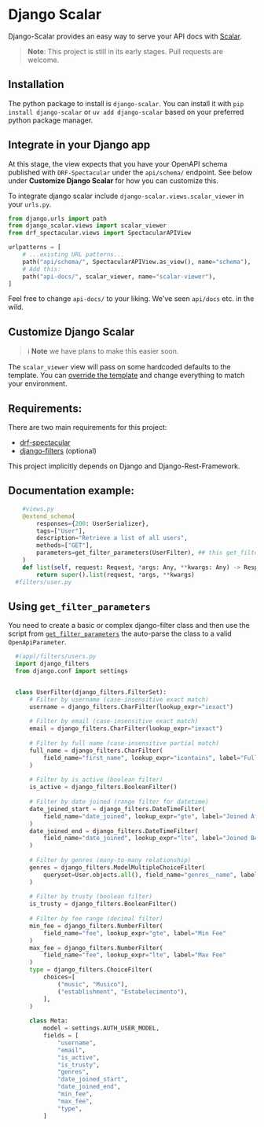 # Django Scalar

Django-Scalar provides an easy way to serve your API docs with [Scalar](https://scalar.com).

> **Note**: This project is still in its early stages. Pull requests are welcome.

## Installation

The python package to install is `django-scalar`. You can install it with `pip install django-scalar`
or `uv add django-scalar` based on your preferred python package manager.

## Integrate in your Django app

At this stage, the view expects that you have your OpenAPI schema published
with `DRF-Spectacular` under the `api/schema/` endpoint. See below under **Customize
Django Scalar** for how you can customize this.

To integrate django scalar include `django-scalar.views.scalar_viewer` in your `urls.py`.

```python
from django.urls import path
from django_scalar.views import scalar_viewer
from drf_spectacular.views import SpectacularAPIView

urlpatterns = [
    # ...existing URL patterns...
    path("api/schema/", SpectacularAPIView.as_view(), name="schema"),
    # Add this:
    path("api-docs/", scalar_viewer, name="scalar-viewer"),
]
``` 

Feel free to change `api-docs/` to your liking. We've seen `api/docs` etc. in the wild.

## Customize Django Scalar

> ℹ️ **Note** we have plans to make this easier soon.

The `scalar_viewer` view will pass on some hardcoded defaults to the template. You can
[override the template](https://docs.djangoproject.com/en/5.2/howto/overriding-templates/)
and change everything to match your environment.

## Requirements:
There are two main requirements for this project:
- [drf-spectacular](https://drf-spectacular.readthedocs.io/en/latest/)
- [django-filters](https://django-filter.readthedocs.io/en/stable/) (optional)

This project implicitly depends on Django and Django-Rest-Framework.

## Documentation example:
```python
    #views.py
    @extend_schema(
        responses={200: UserSerializer},
        tags=["User"],
        description="Retrieve a list of all users",
        methods=["GET"],
        parameters=get_filter_parameters(UserFilter), ## this get_filter_parameters is using the django-filters base to create the necessary parameters automatically.
    )
    def list(self, request: Request, *args: Any, **kwargs: Any) -> Response:
        return super().list(request, *args, **kwargs)
  #filters/user.py
```
## Using `get_filter_parameters`

You need to create a basic or complex django-filter class and then use the script from 
[`get_filter_parameters`](https://github.com/m1guer/django-scalar/blob/main/src/django_scalar/get_filter_parameters.py)
the auto-parse the class to a valid `OpenApiParameter`.

```python
  #(app)/filters/users.py
  import django_filters
  from django.conf import settings


  class UserFilter(django_filters.FilterSet):
      # Filter by username (case-insensitive exact match)
      username = django_filters.CharFilter(lookup_expr="iexact")
  
      # Filter by email (case-insensitive exact match)
      email = django_filters.CharFilter(lookup_expr="iexact")
  
      # Filter by full name (case-insensitive partial match)
      full_name = django_filters.CharFilter(
          field_name="first_name", lookup_expr="icontains", label="Full Name"
      )
  
      # Filter by is_active (boolean filter)
      is_active = django_filters.BooleanFilter()
  
      # Filter by date joined (range filter for datetime)
      date_joined_start = django_filters.DateTimeFilter(
          field_name="date_joined", lookup_expr="gte", label="Joined After"
      )
      date_joined_end = django_filters.DateTimeFilter(
          field_name="date_joined", lookup_expr="lte", label="Joined Before"
      )
  
      # Filter by genres (many-to-many relationship)
      genres = django_filters.ModelMultipleChoiceFilter(
          queryset=User.objects.all(), field_name="genres__name", label="Genres"
      )
  
      # Filter by trusty (boolean filter)
      is_trusty = django_filters.BooleanFilter()
  
      # Filter by fee range (decimal filter)
      min_fee = django_filters.NumberFilter(
          field_name="fee", lookup_expr="gte", label="Min Fee"
      )
      max_fee = django_filters.NumberFilter(
          field_name="fee", lookup_expr="lte", label="Max Fee"
      )
      type = django_filters.ChoiceFilter(
          choices=[
              ("music", "Musico"),
              ("establishment", "Estabelecimento"),
          ],
      )
  
      class Meta:
          model = settings.AUTH_USER_MODEL,
          fields = [
              "username",
              "email",
              "is_active",
              "is_trusty",
              "genres",
              "date_joined_start",
              "date_joined_end",
              "min_fee",
              "max_fee",
              "type",
          ]
```
